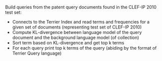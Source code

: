 Build queries from the patent query documents found in the CLEF-IP 2010 test set:

* Connects to the Terrier Index and read terms and frequencies for a given set of documents (representing test set of CLEF-IP 2010)
* Compute KL-divergence between language model of the query document and the background language model (of collection)
*  Sort term based on KL-divergence and get top k terms
* For each query print top k terms of the query (abiding by the format of Terrier Query language)

 

